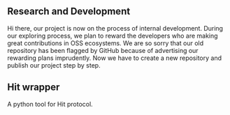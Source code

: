 ## Research and Development
Hi there, our project is now on the process of internal development. During our exploring process, we plan to reward the developers who are making great contributions in OSS ecosystems. We are so sorry that our old repository has been flagged by GitHub because of advertising our rewarding plans imprudently. Now we have to create a new repository and publish our project step by step.

## Hit wrapper
A python tool for Hit protocol. 

